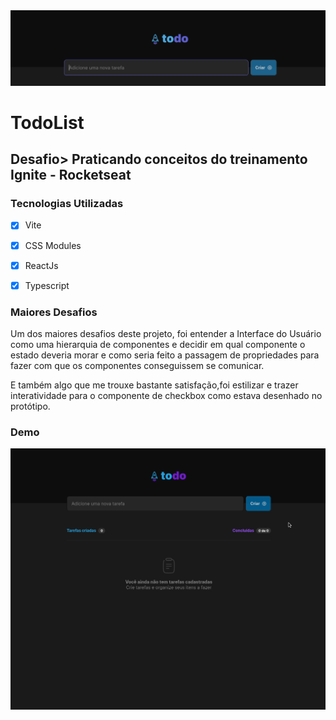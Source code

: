 <img src='./Captura de tela de 2022-11-05 14-49-02.png'>

# TodoList
## Desafio> Praticando conceitos do treinamento Ignite - Rocketseat


### Tecnologias Utilizadas

- [x] Vite

- [x] CSS Modules

- [x] ReactJs

- [x] Typescript

### Maiores Desafios 

Um dos maiores desafios deste projeto, foi entender a Interface do Usuário como uma hierarquia de componentes e decidir em qual componente o estado deveria morar e como seria feito a passagem de propriedades para fazer com que os componentes conseguissem se comunicar. 

E também algo que me trouxe bastante satisfação,foi estilizar e trazer interatividade para o componente de checkbox como estava desenhado no protótipo.

### Demo

<p style={{text-align="center"}}>
  <img src="./Peek 05-11-2022 16-09.gif"/>
</p>
